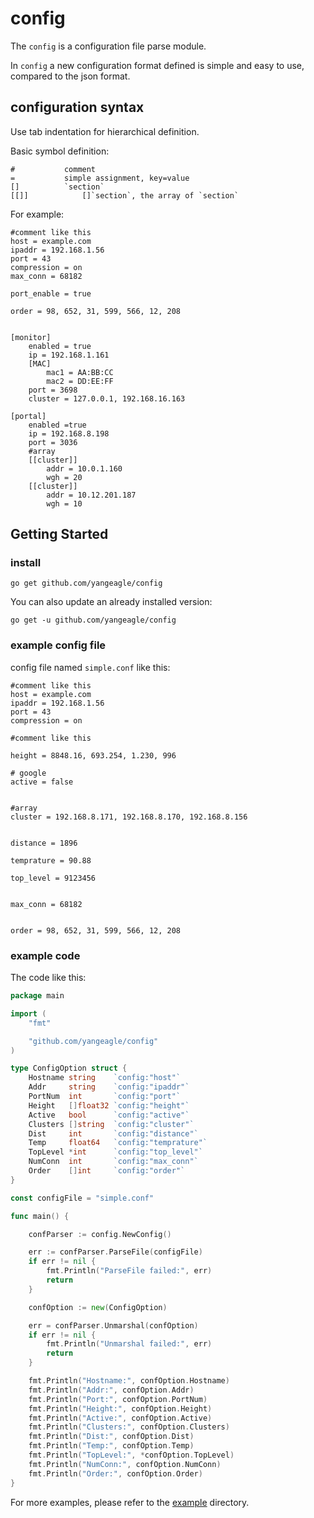 # config

The `config` is a configuration file parse module.

In `config` a new configuration format defined is simple and easy to use, compared to the json format.

## configuration syntax

Use tab indentation for hierarchical definition.

Basic symbol definition:
```
#			comment
=			simple assignment, key=value
[]			`section`
[[]]			[]`section`, the array of `section`
```

For example:
```
#comment like this
host = example.com
ipaddr = 192.168.1.56
port = 43
compression = on
max_conn = 68182

port_enable = true

order = 98, 652, 31, 599, 566, 12, 208


[monitor]
	enabled = true
	ip = 192.168.1.161
	[MAC]
		mac1 = AA:BB:CC
		mac2 = DD:EE:FF
	port = 3698
	cluster = 127.0.0.1, 192.168.16.163

[portal]
	enabled =true
	ip = 192.168.8.198
	port = 3036
	#array
	[[cluster]]
		addr = 10.0.1.160
		wgh = 20
	[[cluster]]
		addr = 10.12.201.187
		wgh = 10
```

## Getting Started

### install
```
go get github.com/yangeagle/config
```
You can also update an already installed version:
```
go get -u github.com/yangeagle/config
```

### example config file
config file named `simple.conf` like this:
```
#comment like this
host = example.com
ipaddr = 192.168.1.56
port = 43
compression = on

#comment like this

height = 8848.16, 693.254, 1.230, 996

# google
active = false


#array
cluster = 192.168.8.171, 192.168.8.170, 192.168.8.156


distance = 1896

temprature = 90.88

top_level = 9123456


max_conn = 68182


order = 98, 652, 31, 599, 566, 12, 208
```
### example code

The code like this:
```go
package main

import (
	"fmt"

	"github.com/yangeagle/config"
)

type ConfigOption struct {
	Hostname string    `config:"host"`
	Addr     string    `config:"ipaddr"`
	PortNum  int       `config:"port"`
	Height   []float32 `config:"height"`
	Active   bool      `config:"active"`
	Clusters []string  `config:"cluster"`
	Dist     int       `config:"distance"`
	Temp     float64   `config:"temprature"`
	TopLevel *int      `config:"top_level"`
	NumConn  int       `config:"max_conn"`
	Order    []int     `config:"order"`
}

const configFile = "simple.conf"

func main() {

	confParser := config.NewConfig()

	err := confParser.ParseFile(configFile)
	if err != nil {
		fmt.Println("ParseFile failed:", err)
		return
	}

	confOption := new(ConfigOption)

	err = confParser.Unmarshal(confOption)
	if err != nil {
		fmt.Println("Unmarshal failed:", err)
		return
	}

	fmt.Println("Hostname:", confOption.Hostname)
	fmt.Println("Addr:", confOption.Addr)
	fmt.Println("Port:", confOption.PortNum)
	fmt.Println("Height:", confOption.Height)
	fmt.Println("Active:", confOption.Active)
	fmt.Println("Clusters:", confOption.Clusters)
	fmt.Println("Dist:", confOption.Dist)
	fmt.Println("Temp:", confOption.Temp)
	fmt.Println("TopLevel:", *confOption.TopLevel)
	fmt.Println("NumConn:", confOption.NumConn)
	fmt.Println("Order:", confOption.Order)
}
```

For more examples, please refer to the [example](https://github.com/yangeagle/config/tree/master/example) directory.
 
